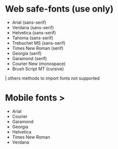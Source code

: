 # Web safe-fonts (use only)
- Arial (sans-serif)
- Verdana (sans-serif)
- Helvetica (sans-serif)
- Tahoma (sans-serif)
- Trebuchet MS (sans-serif)
- Times New Roman (serif)
- Georgia (serif)
- Garamond (serif)
- Courier New (monospace)
- Brush Script MT (cursive)

| others methods to import fonts not supported 

# Mobile fonts >
- Arial
- Courier
- Garamond
- Georgia
- Helvetica
- Times New Roman
- Verdana